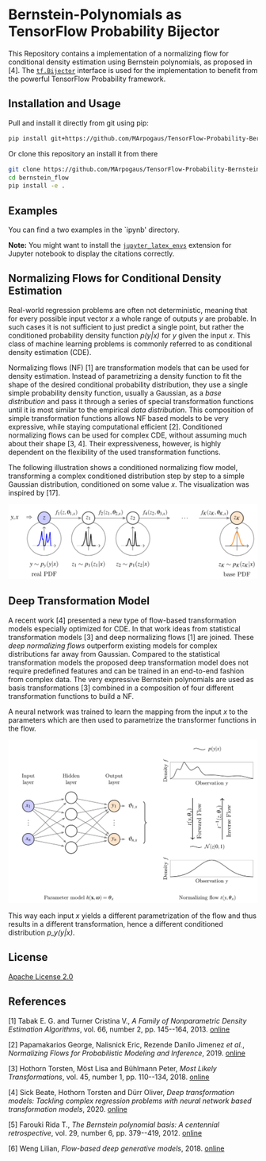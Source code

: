 # Bernstein-Polynomials as TensorFlow Probability Bijector

This Repository contains a implementation of a normalizing flow for conditional density estimation using Bernstein polynomials, as proposed in [4].
The [`tf.Bijector`](https://www.tensorflow.org/probability/api_docs/python/tfp/bijectors/Bijector) interface is used for the implementation to benefit from the powerful TensorFlow Probability framework.

## Installation and Usage

Pull and install it directly from git using pip:

```bash
pip install git+https://github.com/MArpogaus/TensorFlow-Probability-Bernstein-Polynomial-Bijector.git
```

Or clone this repository an install it from there

```bash
git clone https://github.com/MArpogaus/TensorFlow-Probability-Bernstein-Polynomial-Bijector.git ./bernstein_flow
cd bernstein_flow
pip install -e .
```

## Examples

You can find a two examples in the `ipynb' directory.

**Note:** You might want to install the [`jupyter_latex_envs`](https://github.com/jfbercher/jupyter_latex_envs/) extension for Jupyter notebook to display the citations correctly.

## Normalizing Flows for Conditional Density Estimation

Real-world regression problems are often not deterministic, meaning that for every possible input vector *x* a whole range of outputs *y* are probable.
In such cases it is not sufficient to just predict a single point, but rather the conditioned probability density function *p(y|x)* for *y* given the input *x*.
This class of machine learning problems is commonly referred to as conditional density estimation (CDE).

Normalizing flows (NF) [1] are transformation models that can be used for density estimation.
Instead of parametrizing a density function to fit the shape of the desired conditional probability distribution, they use a single simple probability density function, usually a Gaussian, as a *base distribution* and pass it through a series of special transformation functions until it is most similar to the empirical *data distribution*.
This composition of simple transformation functions allows NF based models to be very expressive, while staying computational efficient [2].
Conditioned normalizing flows can be used for complex CDE, without assuming much about their shape [3, 4].
Their expressiveness, however, is highly dependent on the flexibility of the used transformation functions.

The following illustration shows a conditioned normalizing flow model, transforming a complex conditioned distribution step by step to a simple Gaussian distribution, conditioned on some value *x*. The visualization was inspired by [17].

![](gfx/conditioned_normalizing_flow.svg)

## Deep Transformation Model 

A recent work [4] presented a new type of flow-based transformation models especially optimized for CDE. In that work 
ideas from statistical transformation models [3] and deep normalizing flows [1] are joined. These *deep normalizing flows* outperform existing models for complex distributions far away from Gaussian. Compared to the statistical transformation models the proposed deep transformation model does not require predefined features and can be trained in an end-to-end fashion from complex data. The very expressive Bernstein polynomials are used as basis transformations [3] combined in a composition of four different transformation functions to build a NF.

A neural network was trained to learn the mapping from the input *x* to the parameters which are then used to parametrize the transformer functions in the flow.

![](gfx/conditioned_normalizing_flow_network.svg)

This way each input *x* yields a different parametrization of the flow and thus results in a different transformation, hence a different conditioned distribution *p_y(y|x)*.

## License

[Apache License 2.0](LICENSE)

## References

[1] Tabak E. G. and Turner Cristina V., *A Family of Nonparametric Density Estimation Algorithms*, vol. 66, number 2, pp. 145--164, 2013. [online](https://onlinelibrary.wiley.com/doi/abs/10.1002/cpa.21423)

[2] Papamakarios George, Nalisnick Eric, Rezende Danilo Jimenez _et al._, *Normalizing Flows for Probabilistic Modeling and Inference*, 2019. [online](http://arxiv.org/abs/1912.02762)

[3] Hothorn Torsten, Möst Lisa and Bühlmann Peter, *Most Likely Transformations*, vol. 45, number 1, pp. 110--134, 2018. [online](https://onlinelibrary.wiley.com/doi/abs/10.1111/sjos.12291)

[4] Sick Beate, Hothorn Torsten and Dürr Oliver, *Deep transformation models: Tackling complex regression problems with neural network based transformation models*, 2020. [online](http://arxiv.org/abs/2004.00464)

[5] Farouki Rida T., *The Bernstein polynomial basis: A centennial retrospective*, vol. 29, number 6, pp. 379--419, 2012. [online](https://doi.org/10.1016/j.cagd.2012.03.001)

[6] Weng Lilian, *Flow-based deep generative models*, 2018. [online](http://lilianweng.github.io/lil-log/2018/10/13/flow-based-deep-generative-models.html)
